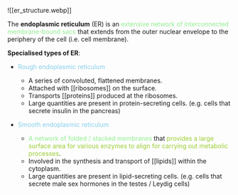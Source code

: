 ![[er_structure.webp]]

The **endoplasmic reticulum** (ER) is an <span style="color: lightgreen">extensive network of interconnected membrane-bound sacs</span> that extends from the outer nuclear envelope to the periphery of the cell (i.e. cell membrane).

**Specialised types of ER**:
- <span style="color: skyblue">Rough endoplasmic reticulum</span>
	- A series of convoluted, flattened membranes.
	- Attached with [[ribosomes]] on the surface.
	- Transports [[proteins]] produced at the ribosomes.
	- Large quantities are present in protein-secreting cells.
	  (e.g. cells that secrete insulin in the pancreas)

- <span style="color: skyblue">Smooth endoplasmic reticulum</span>
	- <span style="color: lightgreen">A network of folded / stacked membranes</span> that <span style="color: yellowgreen">provides a large surface area for various enzymes to align for carrying out metabolic processes</span>.
	- Involved in the synthesis and transport of [[lipids]] within the cytoplasm.
	- Large quantities are present in lipid-secreting cells.
	  (e.g. cells that secrete male sex hormones in the testes / Leydig cells)

